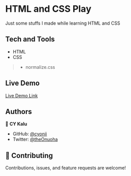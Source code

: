 # HTML and CSS Play
Just some stuffs I made while learning HTML and CSS

## Tech and Tools
- HTML
- CSS
>- normalize.css

## Live Demo

[Live Demo Link](https://raw.githack.com/cyonii/html-css-play/main/index.html)

## Authors

👤 **CY Kalu**

- GitHub: [@cyonii](https://github.com/cyonii)
- Twitter: [@theOnuoha](https://twitter.com/theOnuoha)

## 🤝 Contributing

Contributions, issues, and feature requests are welcome!
